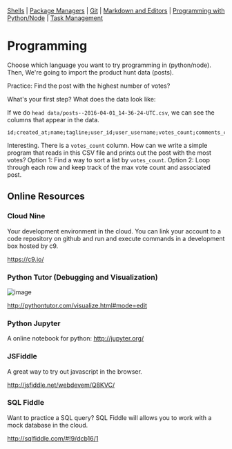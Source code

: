 [Shells](https://github.com/REU-SOS/EngineeringBasics/blob/master/Shells.md#shells) | [Package Managers](https://github.com/REU-SOS/EngineeringBasics/blob/master/PackageManagers.md#configuration-management) |  [Git](https://github.com/REU-SOS/EngineeringBasics/blob/master/Git.md#git) | [Markdown and Editors](https://github.com/REU-SOS/EngineeringBasics/blob/master/MarkdownEditors.md#markdown) | [Programming with Python/Node](https://github.com/REU-SOS/EngineeringBasics/blob/master/Programming.md#programming) | [Task Management](https://github.com/REU-SOS/EngineeringBasics/blob/master/OnlineTools.md#online-tools)

# Programming

Choose which language you want to try programming in (python/node). Then, We're going to import the product hunt data (posts).

Practice: Find the post with the highest number of votes?

What's your first step?  What does the data look like:

If we do `head data/posts--2016-04-01_14-36-24-UTC.csv`, we can see the columns that appear in the data.

```
id;created_at;name;tagline;user_id;user_username;votes_count;comments_count;redirect_url;discussion_url
```

Interesting. There is a `votes_count` column. How can we write a simple program that reads in this CSV file and prints out the post with the most votes?  Option 1: Find a way to sort a list by `votes_count`. Option 2: Loop through each row and keep track of the max vote count and associated post.

## Online Resources

### Cloud Nine

Your development environment in the cloud. You can link your account to a code repository on github and run and execute commands in a development box hosted by c9.

https://c9.io/

### Python Tutor (Debugging and Visualization)

![image](https://cloud.githubusercontent.com/assets/742934/15635634/3b793fec-25b2-11e6-80da-21ea3de7a6d3.png)

http://pythontutor.com/visualize.html#mode=edit

### Python Jupyter

A online notebook for python: http://jupyter.org/

### JSFiddle

A great way to try out javascript in the browser.

http://jsfiddle.net/webdevem/Q8KVC/

### SQL Fiddle

Want to practice a SQL query? SQL Fiddle will allows you to work with a mock database in the cloud.

http://sqlfiddle.com/#!9/dcb16/1
